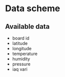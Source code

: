 # Data scheme

## Available data
- board id
- latitude
- longitude
- temperature
- humidity
- pressure
- iaq vari

